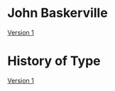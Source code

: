 # John Baskerville

[Version 1](https://joelk3009.github.io/john_baskerville.html/)

# History of Type

[Version 1](https://joelk3009.github.io/history.html/)

